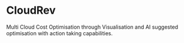 # CloudRev
Multi Cloud Cost Optimisation through Visualisation and AI suggested optimisation with action taking capabilities.
